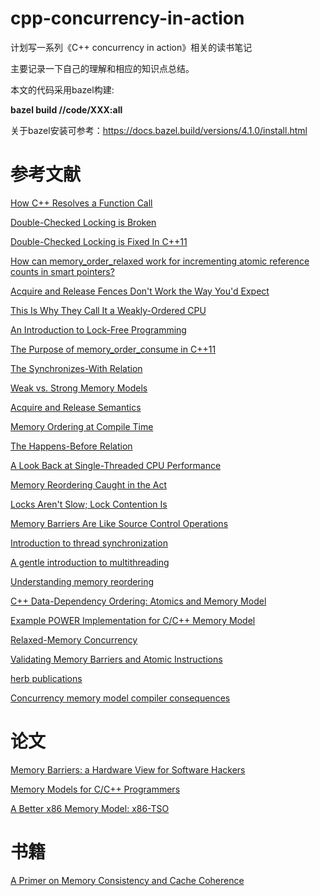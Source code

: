 # cpp-concurrency-in-action

计划写一系列《C++ concurrency in action》相关的读书笔记

主要记录一下自己的理解和相应的知识点总结。

本文的代码采用bazel构建:

**bazel build //code/XXX:all**

关于bazel安装可参考：https://docs.bazel.build/versions/4.1.0/install.html

# 参考文献

[How C++ Resolves a Function Call](https://preshing.com/20210315/how-cpp-resolves-a-function-call/)

[Double-Checked Locking is Broken](https://www.cs.cornell.edu/courses/cs6120/2019fa/blog/double-checked-locking/)

[Double-Checked Locking is Fixed In C++11](https://preshing.com/20130930/double-checked-locking-is-fixed-in-cpp11/)

[How can memory_order_relaxed work for incrementing atomic reference counts in smart pointers?](https://stackoverflow.com/questions/27631173/how-can-memory-order-relaxed-work-for-incrementing-atomic-reference-counts-in-sm)

[Acquire and Release Fences Don't Work the Way You'd Expect](https://preshing.com/20131125/acquire-and-release-fences-dont-work-the-way-youd-expect/)

[This Is Why They Call It a Weakly-Ordered CPU](https://preshing.com/20121019/this-is-why-they-call-it-a-weakly-ordered-cpu/)

[An Introduction to Lock-Free Programming](https://preshing.com/20120612/an-introduction-to-lock-free-programming/#sequential-consistency)

[The Purpose of memory_order_consume in C++11](https://preshing.com/20140709/the-purpose-of-memory_order_consume-in-cpp11/)

[The Synchronizes-With Relation](https://preshing.com/20130823/the-synchronizes-with-relation/)

[Weak vs. Strong Memory Models](https://preshing.com/20120930/weak-vs-strong-memory-models/)

[Acquire and Release Semantics](https://preshing.com/20120913/acquire-and-release-semantics/)

[Memory Ordering at Compile Time](https://preshing.com/20120625/memory-ordering-at-compile-time/)

[The Happens-Before Relation](https://preshing.com/20130702/the-happens-before-relation/)

[A Look Back at Single-Threaded CPU Performance](https://preshing.com/20120208/a-look-back-at-single-threaded-cpu-performance/)

[Memory Reordering Caught in the Act](https://preshing.com/20120515/memory-reordering-caught-in-the-act/)

[Locks Aren't Slow; Lock Contention Is](https://preshing.com/20111118/locks-arent-slow-lock-contention-is/)

[Memory Barriers Are Like Source Control Operations](https://preshing.com/20120710/memory-barriers-are-like-source-control-operations/)



[Introduction to thread synchronization](https://www.internalpointers.com/post/introduction-thread-synchronization)

[A gentle introduction to multithreading](https://www.internalpointers.com/post/gentle-introduction-multithreading)

[Understanding memory reordering](https://www.internalpointers.com/post/understanding-memory-ordering)



[C++ Data-Dependency Ordering: Atomics and Memory Model](http://www.open-std.org/jtc1/sc22/wg21/docs/papers/2008/n2664.htm)

[Example POWER Implementation for C/C++ Memory Model](http://www.rdrop.com/users/paulmck/scalability/paper/N2745r.2011.03.04a.html)

[Relaxed-Memory Concurrency](https://www.cl.cam.ac.uk/~pes20/weakmemory/)

[Validating Memory Barriers and Atomic Instructions](https://lwn.net/Articles/470681/)

[herb publications](http://www.gotw.ca/publications/)

[Concurrency memory model compiler consequences](http://www.open-std.org/jtc1/sc22/wg21/docs/papers/2007/n2338.html)

# 论文

[Memory Barriers: a Hardware View for Software Hackers](https://www.researchgate.net/publication/228824849_Memory_Barriers_a_Hardware_View_for_Software_Hackers)

[Memory Models for C/C++ Programmers](https://par.tuwien.ac.at/teaching/2021s/memory-models.pdf)

[A Better x86 Memory Model: x86-TSO](https://www.cl.cam.ac.uk/~pes20/weakmemory/x86tso-paper.tphols.pdf)

# 书籍

[A Primer on Memory Consistency and Cache Coherence](https://book.douban.com/subject/6829746/)
